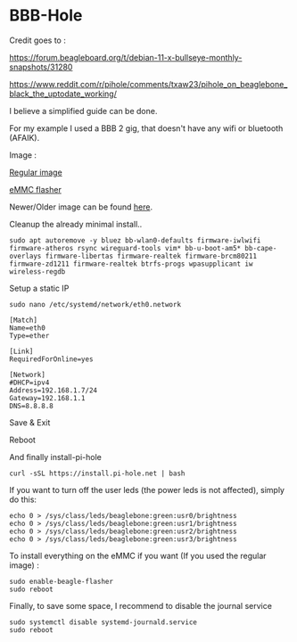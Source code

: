 # BBB-Hole


Credit goes to :

https://forum.beagleboard.org/t/debian-11-x-bullseye-monthly-snapshots/31280

https://www.reddit.com/r/pihole/comments/txaw23/pihole_on_beaglebone_black_the_uptodate_working/


I believe a simplified guide can be done.

For my example I used a BBB 2 gig, that doesn't have any wifi or bluetooth (AFAIK).


Image :

[Regular image](https://rcn-ee.com/rootfs/bb.org/testing/2023-04-06/bullseye-minimal-armhf/am335x-debian-11.6-minimal-armhf-2023-04-06-2gb.img.xz)

[eMMC flasher](https://rcn-ee.com/rootfs/bb.org/testing/2023-04-06/bullseye-minimal-armhf/am335x-eMMC-flasher-debian-11.6-minimal-armhf-2023-04-06-2gb.img.xz)

Newer/Older image can be found [here](https://rcn-ee.com/rootfs/bb.org/testing/).

Cleanup the already minimal install..

```shell
sudo apt autoremove -y bluez bb-wlan0-defaults firmware-iwlwifi firmware-atheros rsync wireguard-tools vim* bb-u-boot-am5* bb-cape-overlays firmware-libertas firmware-realtek firmware-brcm80211 firmware-zd1211 firmware-realtek btrfs-progs wpasupplicant iw wireless-regdb
```

Setup a static IP
```shell
sudo nano /etc/systemd/network/eth0.network
```

```shell
[Match]
Name=eth0
Type=ether

[Link]
RequiredForOnline=yes

[Network]
#DHCP=ipv4
Address=192.168.1.7/24
Gateway=192.168.1.1
DNS=8.8.8.8
```

Save & Exit

Reboot



And finally install-pi-hole
```shell
curl -sSL https://install.pi-hole.net | bash
```

If you want to turn off the user leds (the power leds is not affected), simply do this:
```shell
echo 0 > /sys/class/leds/beaglebone:green:usr0/brightness
echo 0 > /sys/class/leds/beaglebone:green:usr1/brightness
echo 0 > /sys/class/leds/beaglebone:green:usr2/brightness
echo 0 > /sys/class/leds/beaglebone:green:usr3/brightness
```


To install everything on the eMMC if you want (If you used the regular image) :
```shell
sudo enable-beagle-flasher
sudo reboot
```


Finally, to save some space, I recommend to disable the journal service

```shell
sudo systemctl disable systemd-journald.service
sudo reboot
```
